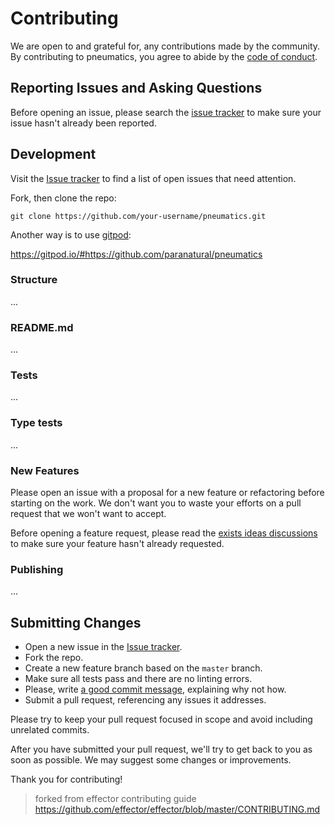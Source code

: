 # Contributing

We are open to and grateful for, any contributions made by the community. By contributing to pneumatics, you agree to abide by the [code of conduct](https://github.com/paranatural/pneumatics/blob/master/CODE_OF_CONDUCT.md).

## Reporting Issues and Asking Questions

Before opening an issue, please search the [issue tracker](https://github.com/paranatural/pneumatics/issues) to make sure your issue hasn't already been reported.

## Development

Visit the [Issue tracker](https://github.com/paranatural/pneumatics/issues) to find a list of open issues that need attention.

Fork, then clone the repo:

```
git clone https://github.com/your-username/pneumatics.git
```

Another way is to use [gitpod](https://gitpod.io):

https://gitpod.io/#https://github.com/paranatural/pneumatics

### Structure

...

### README.md

...

### Tests

...

### Type tests

...

### New Features

Please open an issue with a proposal for a new feature or refactoring before starting on the work.
We don't want you to waste your efforts on a pull request that we won't want to accept.

Before opening a feature request, please read the [exists ideas discussions](https://github.com/paranatural/pneumatics/discussions/categories/ideas) to make sure your feature hasn't already requested.

### Publishing

...

## Submitting Changes

- Open a new issue in the [Issue tracker](https://github.com/paranatural/pneumatics/issues).
- Fork the repo.
- Create a new feature branch based on the `master` branch.
- Make sure all tests pass and there are no linting errors.
- Please, write [a good commit message](https://cbea.ms/git-commit/), explaining why not how.
- Submit a pull request, referencing any issues it addresses.

Please try to keep your pull request focused in scope and avoid including unrelated commits.

After you have submitted your pull request, we'll try to get back to you as soon as possible. We may suggest some changes or improvements.

Thank you for contributing!

> forked from effector contributing guide
> https://github.com/effector/effector/blob/master/CONTRIBUTING.md
